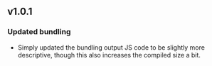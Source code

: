 ## v1.0.1

### Updated bundling
- Simply updated the bundling output JS code to be slightly more descriptive, though this also increases the compiled size a bit.
